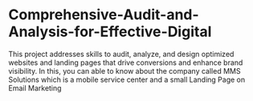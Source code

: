 # Comprehensive-Audit-and-Analysis-for-Effective-Digital
This project addresses skills to audit, analyze, and design optimized websites and landing pages that drive conversions and enhance brand visibility. In this, you can able to know about the company called MMS Solutions which is a mobile service center and a small Landing Page on Email Marketing

